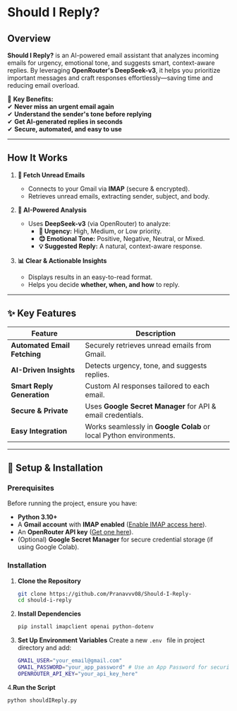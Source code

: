 # **Should I Reply?**  

## **Overview**  

**Should I Reply?** is an AI-powered email assistant that analyzes incoming emails for urgency, emotional tone, and suggests smart, context-aware replies. By leveraging **OpenRouter's DeepSeek-v3**, it helps you prioritize important messages and craft responses effortlessly—saving time and reducing email overload.  

🚀 **Key Benefits:**  
✔ **Never miss an urgent email again**  
✔ **Understand the sender's tone before replying**  
✔ **Get AI-generated replies in seconds**  
✔ **Secure, automated, and easy to use**  

---

## **How It Works**  

1. **📩 Fetch Unread Emails**  
   - Connects to your Gmail via **IMAP** (secure & encrypted).  
   - Retrieves unread emails, extracting sender, subject, and body.  

2. **🤖 AI-Powered Analysis**  
   - Uses **DeepSeek-v3** (via OpenRouter) to analyze:  
     - **🔴 Urgency:** High, Medium, or Low priority.  
     - **😊 Emotional Tone:** Positive, Negative, Neutral, or Mixed.  
     - **💡 Suggested Reply:** A natural, context-aware response.  

3. **📊 Clear & Actionable Insights**  
   - Displays results in an easy-to-read format.  
   - Helps you decide **whether, when, and how** to reply.  

---

## **✨ Key Features**  

| Feature | Description |  
|---------|------------|  
| **Automated Email Fetching** | Securely retrieves unread emails from Gmail. |  
| **AI-Driven Insights** | Detects urgency, tone, and suggests replies. |  
| **Smart Reply Generation** | Custom AI responses tailored to each email. |  
| **Secure & Private** | Uses **Google Secret Manager** for API & email credentials. |  
| **Easy Integration** | Works seamlessly in **Google Colab** or local Python environments. |  

---

## **🚀 Setup & Installation**  

### **Prerequisites**  
Before running the project, ensure you have:  

- **Python 3.10+**  
- A **Gmail account** with **IMAP enabled** ([Enable IMAP access here](https://support.google.com/mail/answer/7126229)).  
- An **OpenRouter API key** ([Get one here](https://openrouter.ai/)).  
- (Optional) **Google Secret Manager** for secure credential storage (if using Google Colab).  

### **Installation**  

1. **Clone the Repository**  
   ```bash
   git clone https://github.com/Pranavvv08/Should-I-Reply-
   cd should-i-reply
   ```
2. **Install Dependencies**
   ```bash
   pip install imapclient openai python-dotenv
   ```
3. **Set Up Environment Variables**
Create a new ```.env ``` file in project directory and add:

   ```bash
   GMAIL_USER="your_email@gmail.com"
   GMAIL_PASSWORD="your_app_password" # Use an App Password for security
   OPENROUTER_API_KEY="your_api_key_here"
   ```
4.**Run the Script**
   ```bash
   python shouldIReply.py

   ```


